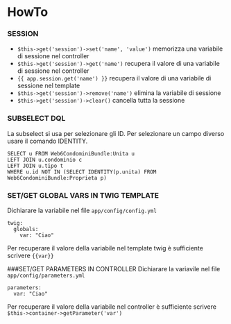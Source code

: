 HowTo
===

### SESSION
- `$this->get('session')->set('name', 'value')` memorizza una variabile di sessione nel controller
- `$this->get('session')->get('name')` recupera il valore di una variabile di sessione nel controller
- `{{ app.session.get('name') }}` recupera il valore di una variabile di sessione nel template
- `$this->get('session')->remove('name')` elimina la variabile di sessione
- `$this->get('session')->clear()` cancella tutta la sessione

### SUBSELECT DQL
La subselect si usa per selezionare gli ID. Per selezionare un campo diverso usare il comando IDENTITY.
```
SELECT u FROM Web6CondominiBundle:Unita u
LEFT JOIN u.condominio c
LEFT JOIN u.tipo t
WHERE u.id NOT IN (SELECT IDENTITY(p.unita) FROM Web6CondominiBundle:Proprieta p)
```

### SET/GET GLOBAL VARS IN TWIG TEMPLATE
Dichiarare la variabile nel file `app/config/config.yml`
```
twig:
  globals:
    var: "Ciao"
```
Per recuperare il valore della variabile nel template twig è sufficiente scrivere `{{var}}`

###SET/GET PARAMETERS IN CONTROLLER
Dichiarare la variavile nel file `app/config/parameters.yml`
```
parameters:
  var: "Ciao"
```
Per recuperare il valore della variabile nel controller è sufficiente scrivere `$this->container->getParameter('var')`
